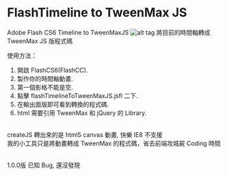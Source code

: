 FlashTimeline to TweenMax JS
===========================

Adobe Flash CS6 Timeline to TweenMaxJS
![alt tag](https://raw.githubusercontent.com/milkmidi/flashtimeline_to_tweenmaxjs/master/img.jpg)
將目前的時間軸轉成 TweenMax JS 版程式碼

使用方法：
1. 開啟 FlashCS6(FlashCC).<br/>
2. 製作你的時間軸動畫.<br/>
3. 第一個影格不能是空.<br/>
4. 點擊 flashTimelineToTweenMaxJS.jsfl 二下.<br/>
5. 在輸出面版即可看到轉換的程式碼.<br/>
6. html 需要引用 TweenMax 和 jQuery 的 Library.<br/>
<br/>
createJS 轉出來的是 html5 canvas 動畫, 快樂 IE8 不支援<br/>
我的小工具只是將動畫轉成 TweenMax 的程式碼，省去前端攻城屍 Coding 時間<br/>
<br/>

1.0.0版
已知 Bug, 還沒發現


